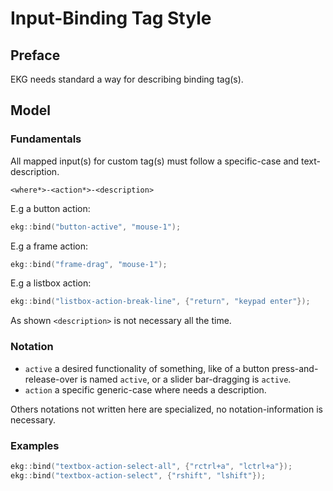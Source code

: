 # Input-Binding Tag Style

## Preface

EKG needs standard a way for describing binding tag(s).

## Model

### Fundamentals

All mapped input(s) for custom tag(s) must follow a specific-case and text-description.

`<where*>-<action*>-<description>`

E.g a button action:
```c++
ekg::bind("button-active", "mouse-1");
```

E.g a frame action:
```c++
ekg::bind("frame-drag", "mouse-1");
```

E.g a listbox action:
```c++
ekg::bind("listbox-action-break-line", {"return", "keypad enter"});
```

As shown `<description>` is not necessary all the time.

### Notation

- `active` a desired functionality of something, like of a button press-and-release-over is named `active`, or a slider bar-dragging is `active`.
- `action` a specific generic-case where needs a description.

Others notations not written here are specialized, no notation-information is necessary.

### Examples

```c++
ekg::bind("textbox-action-select-all", {"rctrl+a", "lctrl+a"});
ekg::bind("textbox-action-select", {"rshift", "lshift"});
```
